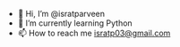 - 👋 Hi, I’m @isratparveen
- 🌱 I’m currently learning Python
- 📫 How to reach me isratp03@gmail.com

<!---
isratparveen/isratparveen is a ✨ special ✨ repository because its `README.md` (this file) appears on your GitHub profile.
You can click the Preview link to take a look at your changes.
--->
